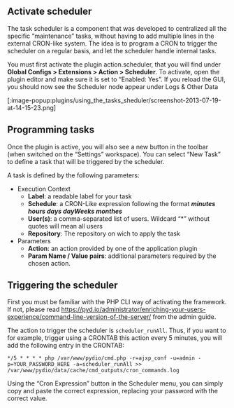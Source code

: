 ## Activate scheduler
The task scheduler is a component that was developed to centralized all the specific “maintenance” tasks, without having to add multiple lines in the external CRON-like system. The idea is to program a CRON to trigger the scheduler on a regular basis, and let the scheduler handle internal tasks.

You must first activate the plugin action.scheduler, that you will find under **Global Configs > Extensions > Action > Scheduler**. To activate, open the plugin editor and make sure it is set to “Enabled: Yes”. If you reload the GUI, you should now see the Scheduler node appear under Logs & Other Data

[:image-popup:plugins/using_the_tasks_sheduler/screenshot-2013-07-19-at-14-15-23.png]
 

## Programming tasks
Once the plugin is active, you will also see a new button in the toolbar (when switched on the “Settings” workspace). You can select “New Task” to define a task that will be triggered by the scheduler.

A task is defined by the following parameters:

+ Execution Context
    - **Label**: a readable label for your task
    - **Schedule**: a CRON-Like expression following the format **_minutes hours days dayWeeks monthes_**
    - **User(s)**: a comma-separated list of users. Wildcard “*” without quotes will mean all users
    - **Repository**: The repository on wich to apply the task
+ Parameters
    - **Action**: an action provided by one of the application plugin
    - **Param Name / Value pairs**: additional parameters required by the chosen action.

## Triggering the scheduler
First you must be familiar with the PHP CLI way of activating the framework. If not, please read https://pyd.io/administrator/enriching-your-users-experience/command-line-version-of-the-server/ from the admin guide.

The action to trigger the scheduler is <code>scheduler_runAll</code>. Thus, if you want to for example, trigger using a CRONTAB this action every 5 minutes, you will add the following entry in the CRONTAB:

`*/5 * * * * php /var/www/pydio/cmd.php -r=ajxp_conf -u=admin -p=YOUR_PASSWORD_HERE -a=scheduler_runAll >> /var/www/pydio/data/cache/cmd_outputs/cron_commands.log`

Using the “Cron Expression” button in the Scheduler menu, you can simply copy and paste the correct expression, replacing your password with the correct value.